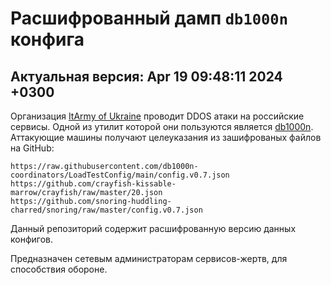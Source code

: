 # Расшифрованный дамп `db1000n` конфига

## Актуальная версия: Apr 19 09:48:11 2024 +0300

Организация [ItArmy of Ukraine](https://itarmy.com.ua/?lang=en) проводит DDOS атаки на российские сервисы. Одной из утилит которой они пользуются является [db1000n](https://github.com/Arriven/db1000n).
Аттакующие машины получают целеуказания из зашифрованыx файлов на GitHub:

```
https://raw.githubusercontent.com/db1000n-coordinators/LoadTestConfig/main/config.v0.7.json
https://github.com/crayfish-kissable-marrow/crayfish/raw/master/20.json
https://github.com/snoring-huddling-charred/snoring/raw/master/config.v0.7.json
```

Данный репозиторий содержит расшифрованную версию данных конфигов.

Предназначен сетевым администраторам сервисов-жертв, для способствия обороне.
